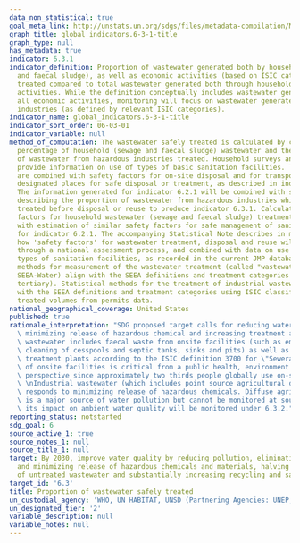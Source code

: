 ```yaml
---
data_non_statistical: true
goal_meta_link: http://unstats.un.org/sdgs/files/metadata-compilation/Metadata-Goal-6.pdf
graph_title: global_indicators.6-3-1-title
graph_type: null
has_metadata: true
indicator: 6.3.1
indicator_definition: Proportion of wastewater generated both by households (sewage
  and faecal sludge), as well as economic activities (based on ISIC categories) safely
  treated compared to total wastewater generated both through households and economic
  activities. While the definition conceptually includes wastewater generated from
  all economic activities, monitoring will focus on wastewater generated from hazardous
  industries (as defined by relevant ISIC categories).
indicator_name: global_indicators.6-3-1-title
indicator_sort_order: 06-03-01
indicator_variable: null
method_of_computation: The wastewater safely treated is calculated by combining the
  percentage of household (sewage and faecal sludge) wastewater and the percentage
  of wastewater from hazardous industries treated. Household surveys and censuses
  provide information on use of types of basic sanitation facilities. These estimates
  are combined with safety factors for on-site disposal and for transportation to
  designated places for safe disposal or treatment, as described in indicator 6.2.1.
  The information generated for indicator 6.2.1 will be combined with safety factors
  describing the proportion of wastewater from hazardous industries which is safely
  treated before disposal or reuse to produce indicator 6.3.1. Calculation of safety
  factors for household wastewater (sewage and faecal sludge) treatment will be coordinated
  with estimation of similar safety factors for safe management of sanitation required
  for indicator 6.2.1. The accompanying Statistical Note describes in more detail
  how 'safety factors' for wastewater treatment, disposal and reuse will be generated
  through a national assessment process, and combined with data on use of different
  types of sanitation facilities, as recorded in the current JMP database. Statistical
  methods for measurement of the wastewater treatment (called "wastewater to sewerage"by
  SEEA-Water) align with the SEEA definitions and treatment categories (primary, secondary,
  tertiary). Statistical methods for the treatment of industrial wastewater align
  with the SEEA definitions and treatment categories using ISIC classifications and
  treated volumes from permits data.
national_geographical_coverage: United States
published: true
rationale_interpretation: "SDG proposed target calls for reducing water pollution,\
  \ minimizing release of hazardous chemical and increasing treatment and reuse. Household\
  \ wastewater includes faecal waste from onsite facilities (such as emptying and\
  \ cleaning of cesspools and septic tanks, sinks and pits) as well as off-site wastewater\
  \ treatment plants according to the ISIC definition 3700 for \"Sewerage\". Inclusion\
  \ of onsite facilities is critical from a public health, environment and equity\
  \ perspective since approximately two thirds people globally use on-site facilities.\
  \ \nIndustrial wastewater (which includes point source agricultural discharges)\
  \ responds to minimizing release of hazardous chemicals. Diffuse agricultural pollution\
  \ is a major source of water pollution but cannot be monitored at source and therefore\
  \ its impact on ambient water quality will be monitored under 6.3.2."
reporting_status: notstarted
sdg_goal: 6
source_active_1: true
source_notes_1: null
source_title_1: null
target: By 2030, improve water quality by reducing pollution, eliminating dumping
  and minimizing release of hazardous chemicals and materials, halving the proportion
  of untreated wastewater and substantially increasing recycling and safe reuse globally.
target_id: '6.3'
title: Proportion of wastewater safely treated
un_custodial_agency: 'WHO, UN HABITAT, UNSD (Partnering Agencies: UNEP, OECD, Eurostat)'
un_designated_tier: '2'
variable_description: null
variable_notes: null
---
```

